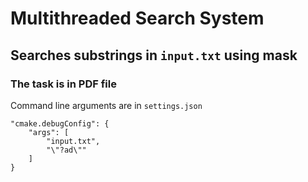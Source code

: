 # Multithreaded Search System

## Searches substrings in `input.txt` using mask

### The task is in PDF file

Command line arguments are in `settings.json`

```;
"cmake.debugConfig": {
    "args": [
        "input.txt",
        "\"?ad\""
    ]
}
```
